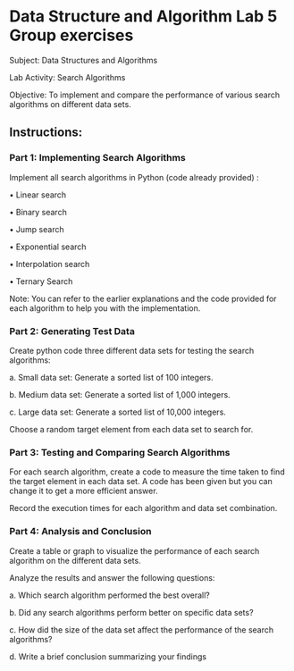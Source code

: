 # Data Structure and Algorithm Lab 5 Group exercises

Subject: Data Structures and Algorithms

Lab Activity: Search Algorithms

Objective: To implement and compare the performance of various search algorithms on different data sets.

## Instructions:

### Part 1: Implementing Search Algorithms

Implement all search algorithms in Python (code already provided) :

• Linear search

• Binary search

• Jump search

• Exponential search

• Interpolation search

• Ternary Search

Note: You can refer to the earlier explanations and the code provided for each algorithm to help you with the
implementation.

### Part 2: Generating Test Data

Create python code three different data sets for testing the search algorithms:

a. Small data set: Generate a sorted list of 100 integers.

b. Medium data set: Generate a sorted list of 1,000 integers.

c. Large data set: Generate a sorted list of 10,000 integers.

Choose a random target element from each data set to search for.

### Part 3: Testing and Comparing Search Algorithms

For each search algorithm, create a code to measure the time taken to find the target element in each
data set. A code has been given but you can change it to get a more efficient answer.

Record the execution times for each algorithm and data set combination.

### Part 4: Analysis and Conclusion

Create a table or graph to visualize the performance of each search algorithm on the different data sets.

Analyze the results and answer the following questions:

a. Which search algorithm performed the best overall?

b. Did any search algorithms perform better on specific data sets?

c. How did the size of the data set affect the performance of the search algorithms?

d. Write a brief conclusion summarizing your findings

